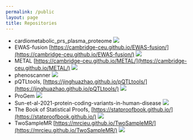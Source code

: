 ```yaml
---
permalink: /public
layout: page
title: Repositories
---
```


* cardiometabolic_prs_plasma_proteome [![](/assets/images/github.svg)](https://github.com/cambridge-ceu/cardiometabolic_prs_plasma_proteome)
* EWAS-fusion [https://cambridge-ceu.github.io/EWAS-fusion/](https://cambridge-ceu.github.io/EWAS-fusion/) [![](/assets/images/github.svg)](https://github.com/cambridge-ceu/EWAS-fusion)
* METAL [https://cambridge-ceu.github.io/METAL/](https://cambridge-ceu.github.io/METAL/) [![](/assets/images/github.svg)](https://github.com/cambridge-ceu/METAL)
* phenoscanner [![](/assets/images/github.svg)](https://github.com/cambridge-ceu/phenoscanner)
* pQTLtools, [https://jinghuazhao.github.io/pQTLtools/](https://jinghuazhao.github.io/pQTLtools/) [![](/assets/images/github.svg)](https://github.com/cambridge-ceu/pQTLtools)
* ProGem [![](/assets/images/github.svg)](https://github.com/cambridge-ceu/ProGeM)
* Sun-et-al-2021-protein-coding-variants-in-human-disease [![](/assets/images/github.svg)](https://github.com/cambridge-ceu/Sun-et-al-2021-protein-coding-variants-in-human-disease)
* The Book of Statistical Proofs, [https://statproofbook.github.io/](https://statproofbook.github.io/) [![](/assets/images/github.svg)](https://github.com/StatProofBook)
* TwoSampleMR [https://mrcieu.github.io/TwoSampleMR/](https://mrcieu.github.io/TwoSampleMR/) [![](/assets/images/github.svg)](https://github.com/cambridge-ceu/TwoSampleMR)
